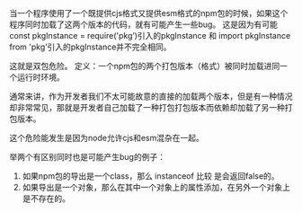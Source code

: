 当一个程序使用了一个既提供cjs格式又提供esm格式的npm包的时候，如果这个程序同时加载了这两个版本的代码，就有可能产生一些bug。
这是因为有可能const pkgInstance = require('pkg’)引入的pkgInstance 和 import pkgInstance from 'pkg’引入的pkgInstance并不完全相同。

这就是双包危险。
定义：一个npm包的两个打包版本（格式）被同时加载进同一个运行时环境。


通常来讲，作为开发者我们不太可能故意的直接的加载两个版本，但是有一种情况却非常常见，那就是开发者自己加载了一种打包打包版本而依赖却加载了另一种打包版本。


这个危险能发生是因为node允许cjs和esm混杂在一起。


举两个有区别同时也是可能产生bug的例子：
1. 如果npm包的导出是一个class，那么 instanceof 比较 是会返回false的。
2. 如果导出是一个对象，那么在其中一个对象上的属性添加，在另外一个对象上是不存在的。
